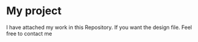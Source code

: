 # My project
 I have attached my work in this Repository. If you want the design file. Feel free to contact me
 

